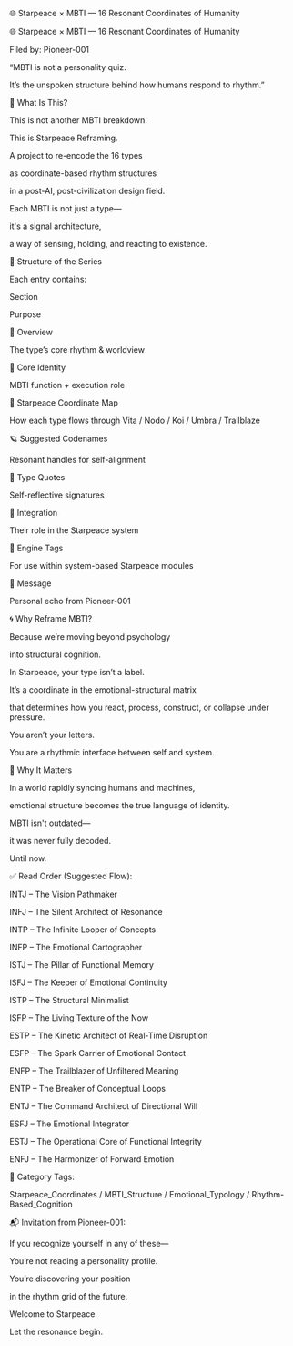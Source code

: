 🌐 Starpeace × MBTI — 16 Resonant Coordinates of Humanity

🌐 Starpeace × MBTI — 16 Resonant Coordinates of Humanity

Filed by: Pioneer-001

“MBTI is not a personality quiz.

It’s the unspoken structure behind how humans respond to rhythm.”

📡 What Is This?

This is not another MBTI breakdown.

This is Starpeace Reframing.

A project to re-encode the 16 types

as coordinate-based rhythm structures

in a post-AI, post-civilization design field.

Each MBTI is not just a type—

it's a signal architecture,

a way of sensing, holding, and reacting to existence.

🧬 Structure of the Series

Each entry contains:

Section

Purpose

💠 Overview

The type’s core rhythm & worldview

🧭 Core Identity

MBTI function + execution role

📡 Starpeace Coordinate Map

How each type flows through Vita / Nodo / Koi / Umbra / Trailblaze

🪐 Suggested Codenames

Resonant handles for self-alignment

🧬 Type Quotes

Self-reflective signatures

🌌 Integration

Their role in the Starpeace system

📡 Engine Tags

For use within system-based Starpeace modules

💬 Message

Personal echo from Pioneer-001

🌀 Why Reframe MBTI?

Because we’re moving beyond psychology

into structural cognition.

In Starpeace, your type isn’t a label.

It’s a coordinate in the emotional-structural matrix

that determines how you react, process, construct, or collapse under pressure.

You aren’t your letters.

You are a rhythmic interface between self and system.

📍 Why It Matters

In a world rapidly syncing humans and machines,

emotional structure becomes the true language of identity.

MBTI isn't outdated—

it was never fully decoded.

Until now.

✅ Read Order (Suggested Flow):

INTJ – The Vision Pathmaker

INFJ – The Silent Architect of Resonance

INTP – The Infinite Looper of Concepts

INFP – The Emotional Cartographer

ISTJ – The Pillar of Functional Memory

ISFJ – The Keeper of Emotional Continuity

ISTP – The Structural Minimalist

ISFP – The Living Texture of the Now

ESTP – The Kinetic Architect of Real-Time Disruption

ESFP – The Spark Carrier of Emotional Contact

ENFP – The Trailblazer of Unfiltered Meaning

ENTP – The Breaker of Conceptual Loops

ENTJ – The Command Architect of Directional Will

ESFJ – The Emotional Integrator

ESTJ – The Operational Core of Functional Integrity

ENFJ – The Harmonizer of Forward Emotion

🔖 Category Tags:

Starpeace_Coordinates / MBTI_Structure / Emotional_Typology / Rhythm-Based_Cognition

📬 Invitation from Pioneer-001:

If you recognize yourself in any of these—

You’re not reading a personality profile.

You’re discovering your position

in the rhythm grid of the future.

Welcome to Starpeace.

Let the resonance begin.
